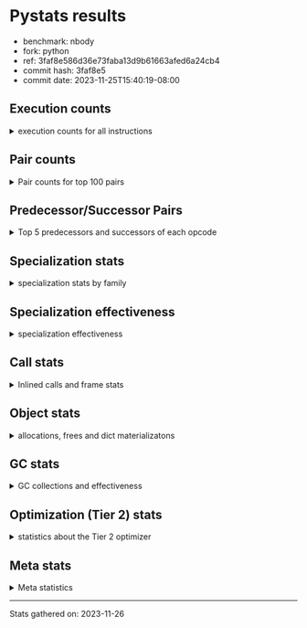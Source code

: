 
# Pystats results

- benchmark: nbody
- fork: python
- ref: 3faf8e586d36e73faba13d9b61663afed6a24cb4
- commit hash: 3faf8e5
- commit date: 2023-11-25T15:40:19-08:00

## Execution counts

<details>
<summary> execution counts for all instructions </summary>

|Name | Count | Self | Cumulative | Miss ratio | 
|---|---:|---:|---:|---:|
| LOAD_FAST | 507,210,720 | 22.6% | 22.6% |  |
| COPY | 240,000,000 | 10.7% | 33.3% |  |
| SWAP | 240,000,000 | 10.7% | 43.9% |  |
| BINARY_OP_MULTIPLY_FLOAT | 216,010,280 | 9.6% | 53.6% |  |
| STORE_FAST | 169,616,320 | 7.6% | 61.1% |  |
| LOAD_CONST | 136,002,720 | 6.1% | 67.2% |  |
| STORE_SUBSCR_LIST_INT | 120,000,000 | 5.3% | 72.5% |  |
| BINARY_SUBSCR_LIST_INT | 119,999,820 | 5.3% | 77.8% |  |
| BINARY_OP_ADD_FLOAT | 104,005,340 | 4.6% | 82.5% |  |
| BINARY_OP_SUBTRACT_FLOAT | 96,007,400 | 4.3% | 86.8% |  |
| LOAD_FAST_LOAD_FAST | 64,012,640 | 2.8% | 89.6% |  |
| STORE_FAST_STORE_FAST | 64,007,280 | 2.8% | 92.4% |  |
| UNPACK_SEQUENCE_TUPLE | 40,004,320 | 1.8% | 94.2% |  |
| UNPACK_SEQUENCE_LIST | 40,004,260 | 1.8% | 96.0% |  |
| FOR_ITER_LIST | 27,203,100 | 1.2% | 97.2% |  |
| JUMP_BACKWARD | 25,602,880 | 1.1% | 98.4% |  |
| BINARY_OP | 16,010,800 | 0.7% | 99.1% |  |
| UNPACK_SEQUENCE_TWO_TUPLE | 16,001,560 | 0.7% | 99.8% |  |
| GET_ITER | 3,200,560 | 0.1% | 99.9% |  |
| FOR_ITER_RANGE | 1,600,200 | 0.1% | 100.0% |  |
| UNPACK_SEQUENCE | 680 | 0.0% | 100.0% |  |
| CALL | 540 | 0.0% | 100.0% |  |
| STORE_SUBSCR | 480 | 0.0% | 100.0% |  |
| LOAD_GLOBAL_MODULE | 480 | 0.0% | 100.0% |  |
| BINARY_SUBSCR | 400 | 0.0% | 100.0% |  |
| POP_TOP | 400 | 0.0% | 100.0% |  |
| PUSH_NULL | 400 | 0.0% | 100.0% |  |
| LOAD_GLOBAL | 400 | 0.0% | 100.0% |  |
| RESUME_CHECK | 380 | 0.0% | 100.0% |  |
| RETURN_VALUE | 320 | 0.0% | 100.0% |  |
| FOR_ITER | 280 | 0.0% | 100.0% |  |
| LOAD_DEREF | 240 | 0.0% | 100.0% |  |
| CALL_PY_WITH_DEFAULTS | 240 | 0.0% | 100.0% |  |
| LOAD_ATTR_MODULE | 180 | 0.0% | 100.0% |  |
| CALL_FUNCTION_EX | 160 | 0.0% | 100.0% |  |
| RETURN_CONST | 160 | 0.0% | 100.0% |  |
| LOAD_ATTR | 120 | 0.0% | 100.0% |  |
| CALL_BUILTIN_CLASS | 120 | 0.0% | 100.0% |  |
| LOAD_GLOBAL_BUILTIN | 120 | 0.0% | 100.0% |  |
| RESUME | 100 | 0.0% | 100.0% |  |
| NOP | 80 | 0.0% | 100.0% |  |
| BUILD_LIST | 80 | 0.0% | 100.0% |  |
| CALL_INTRINSIC_1 | 80 | 0.0% | 100.0% |  |
| COPY_FREE_VARS | 80 | 0.0% | 100.0% |  |
| LIST_EXTEND | 80 | 0.0% | 100.0% |  |
| BINARY_SUBSCR_DICT | 60 | 0.0% | 100.0% |  |


</details>

## Pair counts

<details>
<summary> Pair counts for top 100 pairs </summary>

|Pair | Count | Self | Cumulative | 
|---|---:|---:|---:|
| LOAD_FAST BINARY_OP_MULTIPLY_FLOAT | 200,004,360 | 8.9% | 8.9% |
| LOAD_FAST LOAD_FAST | 184,004,000 | 8.2% | 17.1% |
| LOAD_FAST LOAD_CONST | 120,000,240 | 5.3% | 22.4% |
| COPY COPY | 120,000,000 | 5.3% | 27.8% |
| LOAD_CONST COPY | 120,000,000 | 5.3% | 33.1% |
| SWAP SWAP | 120,000,000 | 5.3% | 38.5% |
| BINARY_SUBSCR_LIST_INT LOAD_FAST | 119,999,820 | 5.3% | 43.8% |
| COPY BINARY_SUBSCR_LIST_INT | 119,999,640 | 5.3% | 49.1% |
| SWAP STORE_SUBSCR_LIST_INT | 119,999,640 | 5.3% | 54.5% |
| BINARY_OP_MULTIPLY_FLOAT BINARY_OP_ADD_FLOAT | 104,004,320 | 4.6% | 59.1% |
| STORE_SUBSCR_LIST_INT LOAD_FAST | 95,999,860 | 4.3% | 63.4% |
| BINARY_OP_ADD_FLOAT SWAP | 71,999,880 | 3.2% | 66.6% |
| STORE_FAST LOAD_FAST_LOAD_FAST | 64,007,280 | 2.8% | 69.4% |
| STORE_FAST LOAD_FAST | 57,600,880 | 2.6% | 72.0% |
| BINARY_OP_SUBTRACT_FLOAT STORE_FAST | 48,007,400 | 2.1% | 74.1% |
| LOAD_FAST_LOAD_FAST BINARY_OP_SUBTRACT_FLOAT | 48,004,560 | 2.1% | 76.3% |
| BINARY_OP_MULTIPLY_FLOAT BINARY_OP_SUBTRACT_FLOAT | 48,000,960 | 2.1% | 78.4% |
| BINARY_OP_MULTIPLY_FLOAT STORE_FAST | 47,999,940 | 2.1% | 80.6% |
| BINARY_OP_SUBTRACT_FLOAT SWAP | 47,999,940 | 2.1% | 82.7% |
| STORE_FAST_STORE_FAST STORE_FAST_STORE_FAST | 32,003,600 | 1.4% | 84.1% |
| UNPACK_SEQUENCE_LIST STORE_FAST_STORE_FAST | 32,003,500 | 1.4% | 85.5% |
| STORE_FAST_STORE_FAST STORE_FAST | 32,003,280 | 1.4% | 87.0% |
| UNPACK_SEQUENCE_TUPLE UNPACK_SEQUENCE_LIST | 32,003,040 | 1.4% | 88.4% |
| JUMP_BACKWARD FOR_ITER_LIST | 24,002,700 | 1.1% | 89.5% |
| STORE_FAST STORE_FAST | 24,002,400 | 1.1% | 90.5% |
| STORE_SUBSCR_LIST_INT JUMP_BACKWARD | 23,999,960 | 1.1% | 91.6% |
| LOAD_FAST_LOAD_FAST LOAD_FAST | 16,002,800 | 0.7% | 92.3% |
| LOAD_CONST BINARY_OP | 16,002,400 | 0.7% | 93.0% |
| BINARY_OP_ADD_FLOAT LOAD_CONST | 16,001,560 | 0.7% | 93.7% |
| STORE_FAST UNPACK_SEQUENCE_TUPLE | 16,001,520 | 0.7% | 94.4% |
| FOR_ITER_LIST UNPACK_SEQUENCE_TWO_TUPLE | 16,001,520 | 0.7% | 95.2% |
| UNPACK_SEQUENCE_TWO_TUPLE UNPACK_SEQUENCE_TUPLE | 16,001,520 | 0.7% | 95.9% |
| BINARY_OP_ADD_FLOAT LOAD_FAST | 16,000,760 | 0.7% | 96.6% |
| BINARY_OP_MULTIPLY_FLOAT LOAD_FAST | 16,000,760 | 0.7% | 97.3% |
| BINARY_OP BINARY_OP_MULTIPLY_FLOAT | 16,000,480 | 0.7% | 98.0% |
| UNPACK_SEQUENCE_TUPLE STORE_FAST | 8,001,140 | 0.4% | 98.4% |
| STORE_FAST UNPACK_SEQUENCE_LIST | 8,001,080 | 0.4% | 98.7% |
| FOR_ITER_LIST UNPACK_SEQUENCE_TUPLE | 8,001,080 | 0.4% | 99.1% |
| UNPACK_SEQUENCE_LIST STORE_FAST | 8,000,760 | 0.4% | 99.4% |
| LOAD_FAST GET_ITER | 3,200,480 | 0.1% | 99.6% |
| GET_ITER FOR_ITER_LIST | 3,200,300 | 0.1% | 99.7% |
| FOR_ITER_LIST LOAD_FAST | 1,600,400 | 0.1% | 99.8% |
| JUMP_BACKWARD FOR_ITER_RANGE | 1,600,040 | 0.1% | 99.9% |
| FOR_ITER_RANGE STORE_FAST | 1,600,040 | 0.1% | 99.9% |
| FOR_ITER_LIST JUMP_BACKWARD | 1,600,000 | 0.1% | 100.0% |
| BINARY_OP BINARY_OP | 6,540 | 0.0% | 100.0% |
| LOAD_FAST_LOAD_FAST BINARY_OP_MULTIPLY_FLOAT | 4,680 | 0.0% | 100.0% |
| BINARY_OP_MULTIPLY_FLOAT LOAD_FAST_LOAD_FAST | 3,160 | 0.0% | 100.0% |
| STORE_FAST JUMP_BACKWARD | 2,800 | 0.0% | 100.0% |
| BINARY_OP BINARY_OP_SUBTRACT_FLOAT | 1,840 | 0.0% | 100.0% |
| BINARY_OP_ADD_FLOAT LOAD_FAST_LOAD_FAST | 1,580 | 0.0% | 100.0% |
| BINARY_OP BINARY_OP_ADD_FLOAT | 1,020 | 0.0% | 100.0% |
| LOAD_FAST BINARY_OP | 880 | 0.0% | 100.0% |
| BINARY_OP_ADD_FLOAT STORE_FAST | 780 | 0.0% | 100.0% |
| BINARY_OP_MULTIPLY_FLOAT LOAD_CONST | 780 | 0.0% | 100.0% |
| BINARY_OP_ADD_FLOAT BINARY_OP_MULTIPLY_FLOAT | 760 | 0.0% | 100.0% |
| LOAD_FAST_LOAD_FAST BINARY_OP | 600 | 0.0% | 100.0% |
| STORE_FAST_STORE_FAST LOAD_FAST_LOAD_FAST | 400 | 0.0% | 100.0% |
| COPY BINARY_SUBSCR | 360 | 0.0% | 100.0% |
| SWAP STORE_SUBSCR | 360 | 0.0% | 100.0% |
| BINARY_OP_MULTIPLY_FLOAT BINARY_OP | 360 | 0.0% | 100.0% |
| BINARY_OP LOAD_FAST | 320 | 0.0% | 100.0% |
| BINARY_OP STORE_FAST | 280 | 0.0% | 100.0% |
| PUSH_NULL CALL | 240 | 0.0% | 100.0% |
| STORE_SUBSCR STORE_SUBSCR_LIST_INT | 240 | 0.0% | 100.0% |
| CALL_PY_WITH_DEFAULTS RESUME_CHECK | 240 | 0.0% | 100.0% |
| STORE_FAST UNPACK_SEQUENCE | 200 | 0.0% | 100.0% |
| RESUME_CHECK LOAD_FAST | 200 | 0.0% | 100.0% |
| BINARY_SUBSCR LOAD_FAST | 180 | 0.0% | 100.0% |
| BINARY_SUBSCR BINARY_SUBSCR_LIST_INT | 180 | 0.0% | 100.0% |
| BINARY_OP SWAP | 180 | 0.0% | 100.0% |
| LOAD_ATTR_MODULE PUSH_NULL | 180 | 0.0% | 100.0% |
| PUSH_NULL LOAD_FAST | 160 | 0.0% | 100.0% |
| RETURN_VALUE POP_TOP | 160 | 0.0% | 100.0% |
| LOAD_DEREF PUSH_NULL | 160 | 0.0% | 100.0% |
| LOAD_FAST RETURN_VALUE | 160 | 0.0% | 100.0% |
| LOAD_GLOBAL LOAD_GLOBAL_MODULE | 160 | 0.0% | 100.0% |
| RETURN_CONST POP_TOP | 160 | 0.0% | 100.0% |
| UNPACK_SEQUENCE UNPACK_SEQUENCE_TUPLE | 160 | 0.0% | 100.0% |
| GET_ITER FOR_ITER | 140 | 0.0% | 100.0% |
| STORE_SUBSCR LOAD_FAST | 140 | 0.0% | 100.0% |
| JUMP_BACKWARD FOR_ITER | 140 | 0.0% | 100.0% |
| UNPACK_SEQUENCE UNPACK_SEQUENCE_LIST | 140 | 0.0% | 100.0% |
| GET_ITER FOR_ITER_RANGE | 120 | 0.0% | 100.0% |
| POP_TOP LOAD_GLOBAL | 120 | 0.0% | 100.0% |
| LOAD_CONST STORE_SUBSCR | 120 | 0.0% | 100.0% |
| LOAD_CONST STORE_SUBSCR_LIST_INT | 120 | 0.0% | 100.0% |
| LOAD_FAST CALL | 120 | 0.0% | 100.0% |
| UNPACK_SEQUENCE STORE_FAST_STORE_FAST | 120 | 0.0% | 100.0% |
| UNPACK_SEQUENCE UNPACK_SEQUENCE | 120 | 0.0% | 100.0% |
| LOAD_GLOBAL_BUILTIN LOAD_FAST | 120 | 0.0% | 100.0% |
| LOAD_GLOBAL_MODULE LOAD_ATTR_MODULE | 120 | 0.0% | 100.0% |
| STORE_SUBSCR_LIST_INT LOAD_FAST_LOAD_FAST | 120 | 0.0% | 100.0% |
| CALL STORE_FAST | 100 | 0.0% | 100.0% |
| FOR_ITER UNPACK_SEQUENCE | 100 | 0.0% | 100.0% |
| FOR_ITER FOR_ITER_LIST | 100 | 0.0% | 100.0% |
| UNPACK_SEQUENCE STORE_FAST | 100 | 0.0% | 100.0% |
| FOR_ITER_LIST UNPACK_SEQUENCE | 100 | 0.0% | 100.0% |
| NOP LOAD_DEREF | 80 | 0.0% | 100.0% |
| POP_TOP NOP | 80 | 0.0% | 100.0% |


</details>

## Predecessor/Successor Pairs

<details>
<summary> Top 5 predecessors and successors of each opcode </summary>

### BINARY_SUBSCR

<details>
<summary> Successors and predecessors for BINARY_SUBSCR </summary>

|Predecessors | Count | Percentage | 
|---|---:|---:|
| COPY | 360 | 90.0% |
| LOAD_FAST | 40 | 10.0% |

|Successors | Count | Percentage | 
|---|---:|---:|
| LOAD_FAST | 180 | 45.0% |
| BINARY_SUBSCR_LIST_INT | 180 | 45.0% |
| CALL | 20 | 5.0% |
| BINARY_SUBSCR_DICT | 20 | 5.0% |


</details>

### GET_ITER

<details>
<summary> Successors and predecessors for GET_ITER </summary>

|Predecessors | Count | Percentage | 
|---|---:|---:|
| LOAD_FAST | 3,200,480 | 100.0% |
| CALL_BUILTIN_CLASS | 60 | 0.0% |
| CALL | 20 | 0.0% |

|Successors | Count | Percentage | 
|---|---:|---:|
| FOR_ITER_LIST | 3,200,300 | 100.0% |
| FOR_ITER | 140 | 0.0% |
| FOR_ITER_RANGE | 120 | 0.0% |


</details>

### NOP

<details>
<summary> Successors and predecessors for NOP </summary>

|Predecessors | Count | Percentage | 
|---|---:|---:|
| POP_TOP | 80 | 100.0% |

|Successors | Count | Percentage | 
|---|---:|---:|
| LOAD_DEREF | 80 | 100.0% |


</details>

### POP_TOP

<details>
<summary> Successors and predecessors for POP_TOP </summary>

|Predecessors | Count | Percentage | 
|---|---:|---:|
| RETURN_VALUE | 160 | 40.0% |
| RETURN_CONST | 160 | 40.0% |
| CALL | 80 | 20.0% |

|Successors | Count | Percentage | 
|---|---:|---:|
| LOAD_GLOBAL | 120 | 30.0% |
| NOP | 80 | 20.0% |
| JUMP_BACKWARD | 80 | 20.0% |
| LOAD_GLOBAL_MODULE | 80 | 20.0% |
| LOAD_GLOBAL_BUILTIN | 40 | 10.0% |


</details>

### PUSH_NULL

<details>
<summary> Successors and predecessors for PUSH_NULL </summary>

|Predecessors | Count | Percentage | 
|---|---:|---:|
| LOAD_ATTR_MODULE | 180 | 45.0% |
| LOAD_DEREF | 160 | 40.0% |
| LOAD_ATTR | 60 | 15.0% |

|Successors | Count | Percentage | 
|---|---:|---:|
| CALL | 240 | 60.0% |
| LOAD_FAST | 160 | 40.0% |


</details>

### RETURN_VALUE

<details>
<summary> Successors and predecessors for RETURN_VALUE </summary>

|Predecessors | Count | Percentage | 
|---|---:|---:|
| LOAD_FAST | 160 | 50.0% |
| RETURN_VALUE | 80 | 25.0% |
| BINARY_OP_SUBTRACT_FLOAT | 60 | 18.8% |
| BINARY_OP | 20 | 6.2% |

|Successors | Count | Percentage | 
|---|---:|---:|
| POP_TOP | 160 | 50.0% |
| RETURN_VALUE | 80 | 25.0% |
| LOAD_GLOBAL | 40 | 12.5% |
| LOAD_GLOBAL_MODULE | 40 | 12.5% |


</details>

### STORE_SUBSCR

<details>
<summary> Successors and predecessors for STORE_SUBSCR </summary>

|Predecessors | Count | Percentage | 
|---|---:|---:|
| SWAP | 360 | 75.0% |
| LOAD_CONST | 120 | 25.0% |

|Successors | Count | Percentage | 
|---|---:|---:|
| STORE_SUBSCR_LIST_INT | 240 | 50.0% |
| LOAD_FAST | 140 | 29.2% |
| JUMP_BACKWARD | 40 | 8.3% |
| LOAD_FAST_LOAD_FAST | 40 | 8.3% |
| RETURN_CONST | 20 | 4.2% |


</details>

### BINARY_OP

<details>
<summary> Successors and predecessors for BINARY_OP </summary>

|Predecessors | Count | Percentage | 
|---|---:|---:|
| LOAD_CONST | 16,002,400 | 99.9% |
| BINARY_OP | 6,540 | 0.0% |
| LOAD_FAST | 880 | 0.0% |
| LOAD_FAST_LOAD_FAST | 600 | 0.0% |
| BINARY_OP_MULTIPLY_FLOAT | 360 | 0.0% |

|Successors | Count | Percentage | 
|---|---:|---:|
| BINARY_OP_MULTIPLY_FLOAT | 16,000,480 | 99.9% |
| BINARY_OP | 6,540 | 0.0% |
| BINARY_OP_SUBTRACT_FLOAT | 1,840 | 0.0% |
| BINARY_OP_ADD_FLOAT | 1,020 | 0.0% |
| LOAD_FAST | 320 | 0.0% |


</details>

### BUILD_LIST

<details>
<summary> Successors and predecessors for BUILD_LIST </summary>

|Predecessors | Count | Percentage | 
|---|---:|---:|
| LOAD_FAST | 80 | 100.0% |

|Successors | Count | Percentage | 
|---|---:|---:|
| LOAD_DEREF | 80 | 100.0% |


</details>

### CALL

<details>
<summary> Successors and predecessors for CALL </summary>

|Predecessors | Count | Percentage | 
|---|---:|---:|
| PUSH_NULL | 240 | 44.4% |
| LOAD_FAST | 120 | 22.2% |
| CALL | 60 | 11.1% |
| LOAD_GLOBAL | 40 | 7.4% |
| LOAD_GLOBAL_MODULE | 40 | 7.4% |

|Successors | Count | Percentage | 
|---|---:|---:|
| STORE_FAST | 100 | 18.5% |
| POP_TOP | 80 | 14.8% |
| LOAD_FAST | 80 | 14.8% |
| CALL_PY_WITH_DEFAULTS | 80 | 14.8% |
| CALL | 60 | 11.1% |


</details>

### CALL_FUNCTION_EX

<details>
<summary> Successors and predecessors for CALL_FUNCTION_EX </summary>

|Predecessors | Count | Percentage | 
|---|---:|---:|
| CALL_INTRINSIC_1 | 80 | 50.0% |
| LOAD_FAST | 80 | 50.0% |

|Successors | Count | Percentage | 
|---|---:|---:|
| COPY_FREE_VARS | 80 | 50.0% |
| RESUME_CHECK | 60 | 37.5% |
| RESUME | 20 | 12.5% |


</details>

### CALL_INTRINSIC_1

<details>
<summary> Successors and predecessors for CALL_INTRINSIC_1 </summary>

|Predecessors | Count | Percentage | 
|---|---:|---:|
| LIST_EXTEND | 80 | 100.0% |

|Successors | Count | Percentage | 
|---|---:|---:|
| CALL_FUNCTION_EX | 80 | 100.0% |


</details>

### COPY

<details>
<summary> Successors and predecessors for COPY </summary>

|Predecessors | Count | Percentage | 
|---|---:|---:|
| COPY | 120,000,000 | 50.0% |
| LOAD_CONST | 120,000,000 | 50.0% |

|Successors | Count | Percentage | 
|---|---:|---:|
| COPY | 120,000,000 | 50.0% |
| BINARY_SUBSCR_LIST_INT | 119,999,640 | 50.0% |
| BINARY_SUBSCR | 360 | 0.0% |


</details>

### COPY_FREE_VARS

<details>
<summary> Successors and predecessors for COPY_FREE_VARS </summary>

|Predecessors | Count | Percentage | 
|---|---:|---:|
| CALL_FUNCTION_EX | 80 | 100.0% |

|Successors | Count | Percentage | 
|---|---:|---:|
| RESUME_CHECK | 60 | 75.0% |
| RESUME | 20 | 25.0% |


</details>

### FOR_ITER

<details>
<summary> Successors and predecessors for FOR_ITER </summary>

|Predecessors | Count | Percentage | 
|---|---:|---:|
| GET_ITER | 140 | 50.0% |
| JUMP_BACKWARD | 140 | 50.0% |

|Successors | Count | Percentage | 
|---|---:|---:|
| UNPACK_SEQUENCE | 100 | 35.7% |
| FOR_ITER_LIST | 100 | 35.7% |
| STORE_FAST | 40 | 14.3% |
| FOR_ITER_RANGE | 40 | 14.3% |


</details>

### JUMP_BACKWARD

<details>
<summary> Successors and predecessors for JUMP_BACKWARD </summary>

|Predecessors | Count | Percentage | 
|---|---:|---:|
| STORE_SUBSCR_LIST_INT | 23,999,960 | 93.7% |
| FOR_ITER_LIST | 1,600,000 | 6.2% |
| STORE_FAST | 2,800 | 0.0% |
| POP_TOP | 80 | 0.0% |
| STORE_SUBSCR | 40 | 0.0% |

|Successors | Count | Percentage | 
|---|---:|---:|
| FOR_ITER_LIST | 24,002,700 | 93.8% |
| FOR_ITER_RANGE | 1,600,040 | 6.2% |
| FOR_ITER | 140 | 0.0% |


</details>

### LIST_EXTEND

<details>
<summary> Successors and predecessors for LIST_EXTEND </summary>

|Predecessors | Count | Percentage | 
|---|---:|---:|
| LOAD_DEREF | 80 | 100.0% |

|Successors | Count | Percentage | 
|---|---:|---:|
| CALL_INTRINSIC_1 | 80 | 100.0% |


</details>

### LOAD_ATTR

<details>
<summary> Successors and predecessors for LOAD_ATTR </summary>

|Predecessors | Count | Percentage | 
|---|---:|---:|
| LOAD_GLOBAL | 60 | 50.0% |
| LOAD_GLOBAL_MODULE | 60 | 50.0% |

|Successors | Count | Percentage | 
|---|---:|---:|
| PUSH_NULL | 60 | 50.0% |
| LOAD_ATTR_MODULE | 60 | 50.0% |


</details>

### LOAD_CONST

<details>
<summary> Successors and predecessors for LOAD_CONST </summary>

|Predecessors | Count | Percentage | 
|---|---:|---:|
| LOAD_FAST | 120,000,240 | 88.2% |
| BINARY_OP_ADD_FLOAT | 16,001,560 | 11.8% |
| BINARY_OP_MULTIPLY_FLOAT | 780 | 0.0% |
| BINARY_OP | 60 | 0.0% |
| LOAD_GLOBAL_MODULE | 60 | 0.0% |

|Successors | Count | Percentage | 
|---|---:|---:|
| COPY | 120,000,000 | 88.2% |
| BINARY_OP | 16,002,400 | 11.8% |
| STORE_SUBSCR | 120 | 0.0% |
| STORE_SUBSCR_LIST_INT | 120 | 0.0% |
| LOAD_FAST | 80 | 0.0% |


</details>

### LOAD_DEREF

<details>
<summary> Successors and predecessors for LOAD_DEREF </summary>

|Predecessors | Count | Percentage | 
|---|---:|---:|
| NOP | 80 | 33.3% |
| BUILD_LIST | 80 | 33.3% |
| RESUME_CHECK | 60 | 25.0% |
| RESUME | 20 | 8.3% |

|Successors | Count | Percentage | 
|---|---:|---:|
| PUSH_NULL | 160 | 66.7% |
| LIST_EXTEND | 80 | 33.3% |


</details>

### LOAD_FAST

<details>
<summary> Successors and predecessors for LOAD_FAST </summary>

|Predecessors | Count | Percentage | 
|---|---:|---:|
| LOAD_FAST | 184,004,000 | 36.3% |
| BINARY_SUBSCR_LIST_INT | 119,999,820 | 23.7% |
| STORE_SUBSCR_LIST_INT | 95,999,860 | 18.9% |
| STORE_FAST | 57,600,880 | 11.4% |
| LOAD_FAST_LOAD_FAST | 16,002,800 | 3.2% |

|Successors | Count | Percentage | 
|---|---:|---:|
| BINARY_OP_MULTIPLY_FLOAT | 200,004,360 | 39.4% |
| LOAD_FAST | 184,004,000 | 36.3% |
| LOAD_CONST | 120,000,240 | 23.7% |
| GET_ITER | 3,200,480 | 0.6% |
| BINARY_OP | 880 | 0.0% |


</details>

### LOAD_FAST_LOAD_FAST

<details>
<summary> Successors and predecessors for LOAD_FAST_LOAD_FAST </summary>

|Predecessors | Count | Percentage | 
|---|---:|---:|
| STORE_FAST | 64,007,280 | 100.0% |
| BINARY_OP_MULTIPLY_FLOAT | 3,160 | 0.0% |
| BINARY_OP_ADD_FLOAT | 1,580 | 0.0% |
| STORE_FAST_STORE_FAST | 400 | 0.0% |
| STORE_SUBSCR_LIST_INT | 120 | 0.0% |

|Successors | Count | Percentage | 
|---|---:|---:|
| BINARY_OP_SUBTRACT_FLOAT | 48,004,560 | 75.0% |
| LOAD_FAST | 16,002,800 | 25.0% |
| BINARY_OP_MULTIPLY_FLOAT | 4,680 | 0.0% |
| BINARY_OP | 600 | 0.0% |


</details>

### LOAD_GLOBAL

<details>
<summary> Successors and predecessors for LOAD_GLOBAL </summary>

|Predecessors | Count | Percentage | 
|---|---:|---:|
| POP_TOP | 120 | 30.0% |
| STORE_FAST | 80 | 20.0% |
| RETURN_VALUE | 40 | 10.0% |
| RESUME | 40 | 10.0% |
| FOR_ITER_RANGE | 40 | 10.0% |

|Successors | Count | Percentage | 
|---|---:|---:|
| LOAD_GLOBAL_MODULE | 160 | 40.0% |
| LOAD_ATTR | 60 | 15.0% |
| LOAD_FAST | 60 | 15.0% |
| CALL | 40 | 10.0% |
| LOAD_GLOBAL_BUILTIN | 40 | 10.0% |


</details>

### RETURN_CONST

<details>
<summary> Successors and predecessors for RETURN_CONST </summary>

|Predecessors | Count | Percentage | 
|---|---:|---:|
| FOR_ITER_RANGE | 80 | 50.0% |
| STORE_SUBSCR_LIST_INT | 60 | 37.5% |
| STORE_SUBSCR | 20 | 12.5% |

|Successors | Count | Percentage | 
|---|---:|---:|
| POP_TOP | 160 | 100.0% |


</details>

### STORE_FAST

<details>
<summary> Successors and predecessors for STORE_FAST </summary>

|Predecessors | Count | Percentage | 
|---|---:|---:|
| BINARY_OP_SUBTRACT_FLOAT | 48,007,400 | 28.3% |
| BINARY_OP_MULTIPLY_FLOAT | 47,999,940 | 28.3% |
| STORE_FAST_STORE_FAST | 32,003,280 | 18.9% |
| STORE_FAST | 24,002,400 | 14.2% |
| UNPACK_SEQUENCE_TUPLE | 8,001,140 | 4.7% |

|Successors | Count | Percentage | 
|---|---:|---:|
| LOAD_FAST_LOAD_FAST | 64,007,280 | 37.7% |
| LOAD_FAST | 57,600,880 | 34.0% |
| STORE_FAST | 24,002,400 | 14.2% |
| UNPACK_SEQUENCE_TUPLE | 16,001,520 | 9.4% |
| UNPACK_SEQUENCE_LIST | 8,001,080 | 4.7% |


</details>

### STORE_FAST_STORE_FAST

<details>
<summary> Successors and predecessors for STORE_FAST_STORE_FAST </summary>

|Predecessors | Count | Percentage | 
|---|---:|---:|
| STORE_FAST_STORE_FAST | 32,003,600 | 50.0% |
| UNPACK_SEQUENCE_LIST | 32,003,500 | 50.0% |
| UNPACK_SEQUENCE | 120 | 0.0% |
| UNPACK_SEQUENCE_TUPLE | 60 | 0.0% |

|Successors | Count | Percentage | 
|---|---:|---:|
| STORE_FAST_STORE_FAST | 32,003,600 | 50.0% |
| STORE_FAST | 32,003,280 | 50.0% |
| LOAD_FAST_LOAD_FAST | 400 | 0.0% |


</details>

### SWAP

<details>
<summary> Successors and predecessors for SWAP </summary>

|Predecessors | Count | Percentage | 
|---|---:|---:|
| SWAP | 120,000,000 | 50.0% |
| BINARY_OP_ADD_FLOAT | 71,999,880 | 30.0% |
| BINARY_OP_SUBTRACT_FLOAT | 47,999,940 | 20.0% |
| BINARY_OP | 180 | 0.0% |

|Successors | Count | Percentage | 
|---|---:|---:|
| SWAP | 120,000,000 | 50.0% |
| STORE_SUBSCR_LIST_INT | 119,999,640 | 50.0% |
| STORE_SUBSCR | 360 | 0.0% |


</details>

### UNPACK_SEQUENCE

<details>
<summary> Successors and predecessors for UNPACK_SEQUENCE </summary>

|Predecessors | Count | Percentage | 
|---|---:|---:|
| STORE_FAST | 200 | 29.4% |
| UNPACK_SEQUENCE | 120 | 17.6% |
| FOR_ITER | 100 | 14.7% |
| FOR_ITER_LIST | 100 | 14.7% |
| UNPACK_SEQUENCE_TUPLE | 80 | 11.8% |

|Successors | Count | Percentage | 
|---|---:|---:|
| UNPACK_SEQUENCE_TUPLE | 160 | 23.5% |
| UNPACK_SEQUENCE_LIST | 140 | 20.6% |
| STORE_FAST_STORE_FAST | 120 | 17.6% |
| UNPACK_SEQUENCE | 120 | 17.6% |
| STORE_FAST | 100 | 14.7% |


</details>

### RESUME

<details>
<summary> Successors and predecessors for RESUME </summary>

|Predecessors | Count | Percentage | 
|---|---:|---:|
| CALL | 60 | 60.0% |
| CALL_FUNCTION_EX | 20 | 20.0% |
| COPY_FREE_VARS | 20 | 20.0% |

|Successors | Count | Percentage | 
|---|---:|---:|
| LOAD_FAST | 40 | 40.0% |
| LOAD_GLOBAL | 40 | 40.0% |
| LOAD_DEREF | 20 | 20.0% |


</details>

### BINARY_OP_ADD_FLOAT

<details>
<summary> Successors and predecessors for BINARY_OP_ADD_FLOAT </summary>

|Predecessors | Count | Percentage | 
|---|---:|---:|
| BINARY_OP_MULTIPLY_FLOAT | 104,004,320 | 100.0% |
| BINARY_OP | 1,020 | 0.0% |

|Successors | Count | Percentage | 
|---|---:|---:|
| SWAP | 71,999,880 | 69.2% |
| LOAD_CONST | 16,001,560 | 15.4% |
| LOAD_FAST | 16,000,760 | 15.4% |
| LOAD_FAST_LOAD_FAST | 1,580 | 0.0% |
| STORE_FAST | 780 | 0.0% |


</details>

### BINARY_OP_MULTIPLY_FLOAT

<details>
<summary> Successors and predecessors for BINARY_OP_MULTIPLY_FLOAT </summary>

|Predecessors | Count | Percentage | 
|---|---:|---:|
| LOAD_FAST | 200,004,360 | 92.6% |
| BINARY_OP | 16,000,480 | 7.4% |
| LOAD_FAST_LOAD_FAST | 4,680 | 0.0% |
| BINARY_OP_ADD_FLOAT | 760 | 0.0% |

|Successors | Count | Percentage | 
|---|---:|---:|
| BINARY_OP_ADD_FLOAT | 104,004,320 | 48.1% |
| BINARY_OP_SUBTRACT_FLOAT | 48,000,960 | 22.2% |
| STORE_FAST | 47,999,940 | 22.2% |
| LOAD_FAST | 16,000,760 | 7.4% |
| LOAD_FAST_LOAD_FAST | 3,160 | 0.0% |


</details>

### BINARY_OP_SUBTRACT_FLOAT

<details>
<summary> Successors and predecessors for BINARY_OP_SUBTRACT_FLOAT </summary>

|Predecessors | Count | Percentage | 
|---|---:|---:|
| LOAD_FAST_LOAD_FAST | 48,004,560 | 50.0% |
| BINARY_OP_MULTIPLY_FLOAT | 48,000,960 | 50.0% |
| BINARY_OP | 1,840 | 0.0% |
| LOAD_FAST | 40 | 0.0% |

|Successors | Count | Percentage | 
|---|---:|---:|
| STORE_FAST | 48,007,400 | 50.0% |
| SWAP | 47,999,940 | 50.0% |
| RETURN_VALUE | 60 | 0.0% |


</details>

### BINARY_SUBSCR_DICT

<details>
<summary> Successors and predecessors for BINARY_SUBSCR_DICT </summary>

|Predecessors | Count | Percentage | 
|---|---:|---:|
| LOAD_FAST | 40 | 66.7% |
| BINARY_SUBSCR | 20 | 33.3% |

|Successors | Count | Percentage | 
|---|---:|---:|
| CALL_PY_WITH_DEFAULTS | 40 | 66.7% |
| CALL | 20 | 33.3% |


</details>

### BINARY_SUBSCR_LIST_INT

<details>
<summary> Successors and predecessors for BINARY_SUBSCR_LIST_INT </summary>

|Predecessors | Count | Percentage | 
|---|---:|---:|
| COPY | 119,999,640 | 100.0% |
| BINARY_SUBSCR | 180 | 0.0% |

|Successors | Count | Percentage | 
|---|---:|---:|
| LOAD_FAST | 119,999,820 | 100.0% |


</details>

### CALL_BUILTIN_CLASS

<details>
<summary> Successors and predecessors for CALL_BUILTIN_CLASS </summary>

|Predecessors | Count | Percentage | 
|---|---:|---:|
| LOAD_FAST | 80 | 66.7% |
| CALL | 40 | 33.3% |

|Successors | Count | Percentage | 
|---|---:|---:|
| GET_ITER | 60 | 50.0% |
| STORE_FAST | 60 | 50.0% |


</details>

### CALL_PY_WITH_DEFAULTS

<details>
<summary> Successors and predecessors for CALL_PY_WITH_DEFAULTS </summary>

|Predecessors | Count | Percentage | 
|---|---:|---:|
| CALL | 80 | 33.3% |
| LOAD_GLOBAL_MODULE | 80 | 33.3% |
| LOAD_FAST | 40 | 16.7% |
| BINARY_SUBSCR_DICT | 40 | 16.7% |

|Successors | Count | Percentage | 
|---|---:|---:|
| RESUME_CHECK | 240 | 100.0% |


</details>

### FOR_ITER_LIST

<details>
<summary> Successors and predecessors for FOR_ITER_LIST </summary>

|Predecessors | Count | Percentage | 
|---|---:|---:|
| JUMP_BACKWARD | 24,002,700 | 88.2% |
| GET_ITER | 3,200,300 | 11.8% |
| FOR_ITER | 100 | 0.0% |

|Successors | Count | Percentage | 
|---|---:|---:|
| UNPACK_SEQUENCE_TWO_TUPLE | 16,001,520 | 58.8% |
| UNPACK_SEQUENCE_TUPLE | 8,001,080 | 29.4% |
| LOAD_FAST | 1,600,400 | 5.9% |
| JUMP_BACKWARD | 1,600,000 | 5.9% |
| UNPACK_SEQUENCE | 100 | 0.0% |


</details>

### FOR_ITER_RANGE

<details>
<summary> Successors and predecessors for FOR_ITER_RANGE </summary>

|Predecessors | Count | Percentage | 
|---|---:|---:|
| JUMP_BACKWARD | 1,600,040 | 100.0% |
| GET_ITER | 120 | 0.0% |
| FOR_ITER | 40 | 0.0% |

|Successors | Count | Percentage | 
|---|---:|---:|
| STORE_FAST | 1,600,040 | 100.0% |
| RETURN_CONST | 80 | 0.0% |
| LOAD_GLOBAL | 40 | 0.0% |
| LOAD_GLOBAL_MODULE | 40 | 0.0% |


</details>

### LOAD_ATTR_MODULE

<details>
<summary> Successors and predecessors for LOAD_ATTR_MODULE </summary>

|Predecessors | Count | Percentage | 
|---|---:|---:|
| LOAD_GLOBAL_MODULE | 120 | 66.7% |
| LOAD_ATTR | 60 | 33.3% |

|Successors | Count | Percentage | 
|---|---:|---:|
| PUSH_NULL | 180 | 100.0% |


</details>

### LOAD_GLOBAL_BUILTIN

<details>
<summary> Successors and predecessors for LOAD_GLOBAL_BUILTIN </summary>

|Predecessors | Count | Percentage | 
|---|---:|---:|
| POP_TOP | 40 | 33.3% |
| LOAD_GLOBAL | 40 | 33.3% |
| RESUME_CHECK | 40 | 33.3% |

|Successors | Count | Percentage | 
|---|---:|---:|
| LOAD_FAST | 120 | 100.0% |


</details>

### LOAD_GLOBAL_MODULE

<details>
<summary> Successors and predecessors for LOAD_GLOBAL_MODULE </summary>

|Predecessors | Count | Percentage | 
|---|---:|---:|
| LOAD_GLOBAL | 160 | 33.3% |
| POP_TOP | 80 | 16.7% |
| STORE_FAST | 80 | 16.7% |
| RETURN_VALUE | 40 | 8.3% |
| FOR_ITER_RANGE | 40 | 8.3% |

|Successors | Count | Percentage | 
|---|---:|---:|
| LOAD_ATTR_MODULE | 120 | 25.0% |
| CALL_PY_WITH_DEFAULTS | 80 | 16.7% |
| LOAD_ATTR | 60 | 12.5% |
| LOAD_CONST | 60 | 12.5% |
| LOAD_FAST | 60 | 12.5% |


</details>

### RESUME_CHECK

<details>
<summary> Successors and predecessors for RESUME_CHECK </summary>

|Predecessors | Count | Percentage | 
|---|---:|---:|
| CALL_PY_WITH_DEFAULTS | 240 | 63.2% |
| CALL_FUNCTION_EX | 60 | 15.8% |
| COPY_FREE_VARS | 60 | 15.8% |
| CALL | 20 | 5.3% |

|Successors | Count | Percentage | 
|---|---:|---:|
| LOAD_FAST | 200 | 52.6% |
| LOAD_DEREF | 60 | 15.8% |
| LOAD_GLOBAL | 40 | 10.5% |
| LOAD_GLOBAL_BUILTIN | 40 | 10.5% |
| LOAD_GLOBAL_MODULE | 40 | 10.5% |


</details>

### STORE_SUBSCR_LIST_INT

<details>
<summary> Successors and predecessors for STORE_SUBSCR_LIST_INT </summary>

|Predecessors | Count | Percentage | 
|---|---:|---:|
| SWAP | 119,999,640 | 100.0% |
| STORE_SUBSCR | 240 | 0.0% |
| LOAD_CONST | 120 | 0.0% |

|Successors | Count | Percentage | 
|---|---:|---:|
| LOAD_FAST | 95,999,860 | 80.0% |
| JUMP_BACKWARD | 23,999,960 | 20.0% |
| LOAD_FAST_LOAD_FAST | 120 | 0.0% |
| RETURN_CONST | 60 | 0.0% |


</details>

### UNPACK_SEQUENCE_LIST

<details>
<summary> Successors and predecessors for UNPACK_SEQUENCE_LIST </summary>

|Predecessors | Count | Percentage | 
|---|---:|---:|
| UNPACK_SEQUENCE_TUPLE | 32,003,040 | 80.0% |
| STORE_FAST | 8,001,080 | 20.0% |
| UNPACK_SEQUENCE | 140 | 0.0% |

|Successors | Count | Percentage | 
|---|---:|---:|
| STORE_FAST_STORE_FAST | 32,003,500 | 80.0% |
| STORE_FAST | 8,000,760 | 20.0% |


</details>

### UNPACK_SEQUENCE_TUPLE

<details>
<summary> Successors and predecessors for UNPACK_SEQUENCE_TUPLE </summary>

|Predecessors | Count | Percentage | 
|---|---:|---:|
| STORE_FAST | 16,001,520 | 40.0% |
| UNPACK_SEQUENCE_TWO_TUPLE | 16,001,520 | 40.0% |
| FOR_ITER_LIST | 8,001,080 | 20.0% |
| UNPACK_SEQUENCE | 160 | 0.0% |
| LOAD_FAST | 40 | 0.0% |

|Successors | Count | Percentage | 
|---|---:|---:|
| UNPACK_SEQUENCE_LIST | 32,003,040 | 80.0% |
| STORE_FAST | 8,001,140 | 20.0% |
| UNPACK_SEQUENCE | 80 | 0.0% |
| STORE_FAST_STORE_FAST | 60 | 0.0% |


</details>

### UNPACK_SEQUENCE_TWO_TUPLE

<details>
<summary> Successors and predecessors for UNPACK_SEQUENCE_TWO_TUPLE </summary>

|Predecessors | Count | Percentage | 
|---|---:|---:|
| FOR_ITER_LIST | 16,001,520 | 100.0% |
| UNPACK_SEQUENCE | 40 | 0.0% |

|Successors | Count | Percentage | 
|---|---:|---:|
| UNPACK_SEQUENCE_TUPLE | 16,001,520 | 100.0% |
| UNPACK_SEQUENCE | 40 | 0.0% |


</details>


</details>

## Specialization stats

<details>
<summary> specialization stats by family </summary>

### BINARY_OP

<details>
<summary> specialization stats for BINARY_OP family </summary>

|Kind | Count | Ratio | 
|---|---:|---:|
|     deferred | 16,005,300 | 3.7% |
|          hit | 416,023,020 | 96.3% |

| | Count | Ratio | 
|---|---:|---:|
| Success | 1,060 | 19.3% |
| Failure | 4,440 | 80.7% |

|Failure kind | Count | Ratio | 
|---|---:|---:|
| power | 4,200 | 94.6% |
| true divide float | 240 | 5.4% |


</details>

### BINARY_SUBSCR

<details>
<summary> specialization stats for BINARY_SUBSCR family </summary>

|Kind | Count | Ratio | 
|---|---:|---:|
|     deferred | 200 | 0.0% |
|          hit | 119,999,880 | 100.0% |

| | Count | Ratio | 
|---|---:|---:|
| Success | 200 | 100.0% |
| Failure | 0 | 0.0% |


</details>

### CALL

<details>
<summary> specialization stats for CALL family </summary>

|Kind | Count | Ratio | 
|---|---:|---:|
|     deferred | 360 | 40.0% |
|          hit | 360 | 40.0% |

| | Count | Ratio | 
|---|---:|---:|
| Success | 120 | 66.7% |
| Failure | 60 | 33.3% |

|Failure kind | Count | Ratio | 
|---|---:|---:|
| cfunc noargs | 60 | 100.0% |


</details>

### FOR_ITER

<details>
<summary> specialization stats for FOR_ITER family </summary>

|Kind | Count | Ratio | 
|---|---:|---:|
|     deferred | 140 | 0.0% |
|          hit | 28,803,300 | 100.0% |

| | Count | Ratio | 
|---|---:|---:|
| Success | 140 | 100.0% |
| Failure | 0 | 0.0% |


</details>

### LOAD_ATTR

<details>
<summary> specialization stats for LOAD_ATTR family </summary>

|Kind | Count | Ratio | 
|---|---:|---:|
|     deferred | 60 | 20.0% |
|          hit | 180 | 60.0% |

| | Count | Ratio | 
|---|---:|---:|
| Success | 60 | 100.0% |
| Failure | 0 | 0.0% |


</details>

### LOAD_GLOBAL

<details>
<summary> specialization stats for LOAD_GLOBAL family </summary>

|Kind | Count | Ratio | 
|---|---:|---:|
|     deferred | 200 | 20.0% |
|          hit | 600 | 60.0% |

| | Count | Ratio | 
|---|---:|---:|
| Success | 200 | 100.0% |
| Failure | 0 | 0.0% |


</details>

### STORE_SUBSCR

<details>
<summary> specialization stats for STORE_SUBSCR family </summary>

|Kind | Count | Ratio | 
|---|---:|---:|
|     deferred | 240 | 0.0% |
|          hit | 120,000,000 | 100.0% |

| | Count | Ratio | 
|---|---:|---:|
| Success | 240 | 100.0% |
| Failure | 0 | 0.0% |


</details>

### UNPACK_SEQUENCE

<details>
<summary> specialization stats for UNPACK_SEQUENCE family </summary>

|Kind | Count | Ratio | 
|---|---:|---:|
|     deferred | 340 | 0.0% |
|          hit | 96,010,140 | 100.0% |

| | Count | Ratio | 
|---|---:|---:|
| Success | 340 | 100.0% |
| Failure | 0 | 0.0% |


</details>


</details>

## Specialization effectiveness

<details>
<summary> specialization effectiveness </summary>

|Instructions | Count | Ratio | 
|---|---:|---:|
| Basic | 1,449,655,300 | 64.5% |
| Not specialized | 16,013,700 | 0.7% |
| Specialized hits | 780,837,860 | 34.8% |
| Specialized misses | 0 | 0.0% |

### Deferred by instruction

<details>
<summary> deferred by instruction </summary>

|Name | Count | Ratio | 
|---|---:|---:|
| BINARY_OP | 16,005,300 | 100.0% |
| CALL | 360 | 0.0% |
| UNPACK_SEQUENCE | 340 | 0.0% |
| STORE_SUBSCR | 240 | 0.0% |
| BINARY_SUBSCR | 200 | 0.0% |
| LOAD_GLOBAL | 200 | 0.0% |
| FOR_ITER | 140 | 0.0% |
| LOAD_ATTR | 60 | 0.0% |
| BINARY_SLICE | 0 | 0.0% |
| STORE_SLICE | 0 | 0.0% |


</details>

### Misses by instruction

<details>
<summary> misses by instruction </summary>


</details>


</details>

## Call stats

<details>
<summary> Inlined calls and frame stats </summary>

| | Count | Ratio | 
|---|---:|---:|
| Calls to PyEval_EvalDefault | 0 | 0.0% |
| Calls to Python functions inlined | 480 | 100.0% |
| Calls via PyEval_EvalFrame (total) | 0 | 0.0% |
| Calls via PyEval_EvalFrame (vector) | 0 | 0.0% |
| Calls via PyEval_EvalFrame (generator) | 0 | 0.0% |
| Calls via PyEval_EvalFrame (legacy) | 0 | 0.0% |
| Calls via PyEval_EvalFrame (function vectorcall) | 0 | 0.0% |
| Calls via PyEval_EvalFrame (build class) | 0 | 0.0% |
| Calls via PyEval_EvalFrame (slot) | 0 | 0.0% |
| Calls via PyEval_EvalFrame (function ex) | 160 | 33.3% |
| Calls via PyEval_EvalFrame (api) | 0 | 0.0% |
| Calls via PyEval_EvalFrame (method) | 0 | 0.0% |
| Frame objects created | 0 | 0.0% |
| Frames pushed | 240 | 50.0% |


</details>

## Object stats

<details>
<summary> allocations, frees and dict materializatons </summary>

| | Count | Ratio | 
|---|---:|---:|
| Allocations from freelist | 264,019,220 | 98.2% |
| Frees to freelist | 264,019,380 |  |
| Allocations | 4,781,260 | 1.8% |
| Allocations to 512 bytes | 4,781,260 | 1.8% |
| Allocations to 4 kbytes | 0 | 0.0% |
| Allocations over 4 kbytes | 0 | 0.0% |
| Frees | 4,780,660 |  |
| New values | 0 |  |
| Interpreter increfs | 1,187,272,440 | 99.7% |
| Interpreter decrefs | 1,459,274,480 | 100.0% |
| Increfs | 3,202,760 | 0.3% |
| Decrefs | 1,040 | 0.0% |
| Materialize dict (on request) | 0 |  |
| Materialize dict (new key) | 0 |  |
| Materialize dict (too big) | 0 |  |
| Materialize dict (str subclass) | 0 |  |
| Dematerialize dict | 0 |  |
| Method cache hits | 38 |  |
| Method cache misses | 22 |  |
| Method cache collisions | 22 |  |
| Method cache dunder hits | 0 |  |
| Method cache dunder misses | 0 |  |


</details>

## GC stats

<details>
<summary> GC collections and effectiveness </summary>

|Generation | Collections | Objects collected | Object visits | 
|---:|---:|---:|---:|
| 0 | 0 | 0 | 0 |
| 1 | 0 | 0 | 0 |
| 2 | 0 | 0 | 0 |


</details>

## Optimization (Tier 2) stats

<details>
<summary> statistics about the Tier 2 optimizer </summary>

| | Count | Ratio | 
|---|---:|---:|
| Optimization attempts | 0 |  |
| Traces created | 0 |  |
| Trace stack overflow | 0 |  |
| Trace stack underflow | 0 |  |
| Trace too long | 0 |  |
| Trace too short | 0 |  |
| Inner loop found | 0 |  |
| Recursive call | 0 |  |
| Traces executed | 0 |  |
| Uops executed | 0 |  |

### Trace length histogram

<details>
<summary> trace length histogram </summary>

|Range | Count | Ratio | 
|---|---:|---:|
| <= 1 | 0 |  |


</details>

### Optimized trace length histogram

<details>
<summary> optimized trace length histogram </summary>

|Range | Count | Ratio | 
|---|---:|---:|
| <= 1 | 0 |  |


</details>

### Trace run length histogram

<details>
<summary> trace run length histogram </summary>

|Range | Count | Ratio | 
|---|---:|---:|
| <= 1 | 0 |  |


</details>

### Uop execution stats

<details>
<summary> uop execution stats </summary>


</details>

### Unsupported opcodes

<details>
<summary> unsupported opcodes </summary>


</details>


</details>

## Meta stats

<details>
<summary> Meta statistics </summary>

| | Count | 
|---|---:|
| Number of data files | 20 |


</details>

---
Stats gathered on: 2023-11-26
